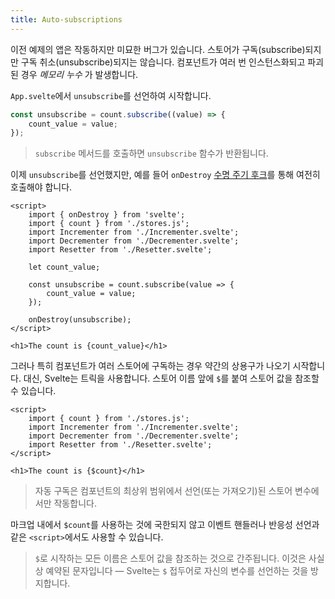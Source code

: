 ```yaml
---
title: Auto-subscriptions
---
```


이전 예제의 앱은 작동하지만 미묘한 버그가 있습니다. 스토어가 구독(subscribe)되지만 구독 취소(unsubscribe)되지는 않습니다. 컴포넌트가 여러 번 인스턴스화되고 파괴된 경우 _메모리 누수_ 가 발생합니다.

`App.svelte`에서 `unsubscribe`를 선언하여 시작합니다.

```js
const unsubscribe = count.subscribe((value) => {
	count_value = value;
});
```

> `subscribe` 메서드를 호출하면 `unsubscribe` 함수가 반환됩니다.

이제 `unsubscribe`를 선언했지만, 예를 들어 `onDestroy` [수명 주기 후크](/tutorial/ondestroy)를 통해 여전히 호출해야 합니다.

```svelte
<script>
	import { onDestroy } from 'svelte';
	import { count } from './stores.js';
	import Incrementer from './Incrementer.svelte';
	import Decrementer from './Decrementer.svelte';
	import Resetter from './Resetter.svelte';

	let count_value;

	const unsubscribe = count.subscribe(value => {
		count_value = value;
	});

	onDestroy(unsubscribe);
</script>

<h1>The count is {count_value}</h1>
```

그러나 특히 컴포넌트가 여러 스토어에 구독하는 경우 약간의 상용구가 나오기 시작합니다. 대신, Svelte는 트릭을 사용합니다. 스토어 이름 앞에 `$`를 붙여 스토어 값을 참조할 수 있습니다.

```svelte
<script>
	import { count } from './stores.js';
	import Incrementer from './Incrementer.svelte';
	import Decrementer from './Decrementer.svelte';
	import Resetter from './Resetter.svelte';
</script>

<h1>The count is {$count}</h1>
```

> 자동 구독은 컴포넌트의 최상위 범위에서 선언(또는 가져오기)된 스토어 변수에서만 작동합니다.

마크업 내에서 `$count`를 사용하는 것에 국한되지 않고 이벤트 핸들러나 반응성 선언과 같은 `<script>`에서도 사용할 수 있습니다.

> `$`로 시작하는 모든 이름은 스토어 값을 참조하는 것으로 간주됩니다. 이것은 사실상 예약된 문자입니다 — Svelte는 `$` 접두어로 자신의 변수를 선언하는 것을 방지합니다.

